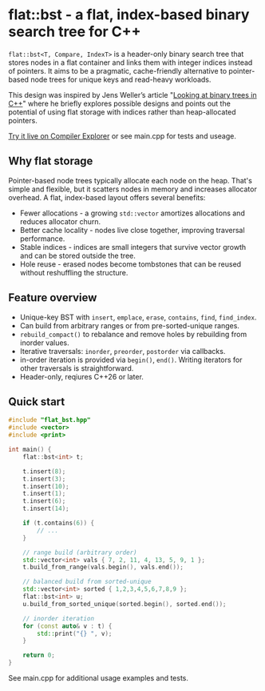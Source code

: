 # flat::bst - a flat, index-based binary search tree for C++

`flat::bst<T, Compare, IndexT>` is a header-only binary search tree that stores nodes in a flat container and links them with integer indices instead of pointers. It aims to be a pragmatic, cache-friendly alternative to pointer-based node trees for unique keys and read-heavy workloads.

This design was inspired by Jens Weller’s article "[Looking at binary trees in C++](https://meetingcpp.com/blog/items/Looking-at-binary-trees-in-Cpp.html)" where he briefly explores possible designs and points out the potential of using flat storage with indices rather than heap-allocated pointers.

[Try it live on Compiler Explorer](https://compiler-explorer.com/z/oGcqMh99M) or see main.cpp for tests and useage.

## Why flat storage

Pointer-based node trees typically allocate each node on the heap. That's simple and flexible, but it scatters nodes in memory and increases allocator overhead. A flat, index-based layout offers several benefits:

- Fewer allocations - a growing `std::vector` amortizes allocations and reduces allocator churn.
- Better cache locality - nodes live close together, improving traversal performance.
- Stable indices - indices are small integers that survive vector growth and can be stored outside the tree.
- Hole reuse - erased nodes become tombstones that can be reused without reshuffling the structure.

## Feature overview

- Unique-key BST with `insert`, `emplace`, `erase`, `contains`, `find`, `find_index`.
- Can build from arbitrary ranges or from pre-sorted-unique ranges.
- `rebuild_compact()` to rebalance and remove holes by rebuilding from inorder values.
- Iterative traversals: `inorder`, `preorder`, `postorder` via callbacks.
- in-order iteration is provided via `begin()`, `end()`. Writing iterators for other traversals is straightforward.  
- Header-only, reqiures C++26 or later.

## Quick start

```cpp
#include "flat_bst.hpp"
#include <vector>
#include <print>

int main() {
    flat::bst<int> t;

    t.insert(8);
    t.insert(3);
    t.insert(10);
    t.insert(1);
    t.insert(6);
    t.insert(14);

    if (t.contains(6)) {
        // ...
    }

    // range build (arbitrary order)
    std::vector<int> vals { 7, 2, 11, 4, 13, 5, 9, 1 };
    t.build_from_range(vals.begin(), vals.end());

    // balanced build from sorted-unique
    std::vector<int> sorted { 1,2,3,4,5,6,7,8,9 };
    flat::bst<int> u;
    u.build_from_sorted_unique(sorted.begin(), sorted.end());

    // inorder iteration
    for (const auto& v : t) {
        std::print("{} ", v);
    }

    return 0;
}
```

See main.cpp for additional usage examples and tests.
